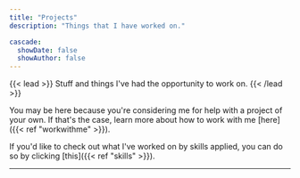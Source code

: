 ```yaml
---
title: "Projects"
description: "Things that I have worked on."

cascade:
  showDate: false
  showAuthor: false
---
```


{{< lead >}}
Stuff and things I've had the opportunity to work on. 
{{< /lead >}}

You may be here because you're considering me for help with a project of your own. If that's the case, learn more about how to work with me [here]({{< ref "workwithme" >}}). 

If you'd like to check out what I've worked on by skills applied, you can do so by clicking [this]({{< ref "skills" >}}).

---
